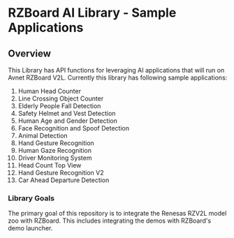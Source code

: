 # RZBoard AI Library - Sample Applications

## Overview

This Library has API functions for leveraging AI applications that will run on Avnet RZBoard V2L. Currently this library has following sample applications: 

1. Human Head Counter
2. Line Crossing Object Counter
3. Elderly People Fall Detection
4. Safety Helmet and Vest Detection
5. Human Age and Gender Detection
6. Face Recognition and Spoof Detection
7. Animal Detection
8. Hand Gesture Recognition
9. Human Gaze Recognition
10. Driver Monitoring System
11. Head Count Top View
12. Hand Gesture Recognition V2
13. Car Ahead Departure Detection

### Library Goals

The primary goal of this repository is to integrate the Renesas RZV2L model zoo with RZBoard. This includes integrating the demos with RZBoard's demo launcher.
